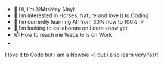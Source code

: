 - 👋 Hi, I’m @MrsMey (Jay)
- 👀 I’m interested in Horses, Nature and love it to Coding
- 🌱 I’m currently learning All from 30% now to 100½ :P
- 💞️ I’m looking to collaborate on i dont know yet
- 📫 How to reach me Website is on Work
- 
I love it to Code but i am a Newbie =) but i also learn very fast!
<!---
MrsMey/MrsMey is a ✨ special ✨ repository because its `README.md` (this file) appears on your GitHub profile.
You can click the Preview link to take a look at your changes.
--->
